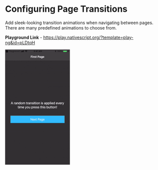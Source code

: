 # Configuring Page Transitions

Add sleek-looking transition animations when navigating between pages. There are many predefined animations to choose from.

<b>Playground Link</b> - https://play.nativescript.org/?template=play-ng&id=pLDtqH

![mock ups](https://github.com/kumarandena/nspage-transitions-ng/blob/master/assets/page-transitions.gif)